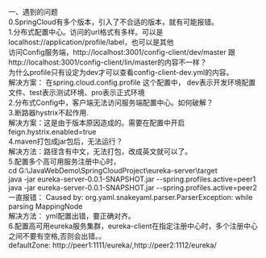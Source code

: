 一、遇到的问题 <br>
0.SpringCloud有多个版本，引入了不合适的版本，就有可能报错。  <br>
1.分布式配置中心。访问的url格式有多样。可以是localhost://application/profile/label，也可以是其他  <br>
访问Config服务端，http://localhost:3001/config-client/dev/master 跟 http://localhost:3001/config-client/lin/master的内容不一样？ <br>
为什么profile只有设定为dev才可以查看config-client-dev.yml的内容。 <br>
解决方案： 在spring.cloud.config.profile 这个配置中， dev表示开发环境配置文件、test表示测试环境、pro表示正式环境  <br>
2.分布式Config中，客户端无法访问服务端配置中心。如何破解？  <br>
3.断路器hystrix不起作用. <br>
解决方案：这是由于版本原因造成的。需要在配置中开启 feign.hystrix.enabled=true   <br>
4.maven打包成jar包后，无法运行？ <br>
解决方法：路径含有中文，无法打包，改成英文就可以了。 <br>
5.配置多个高可用服务注册中心时，<br>
cd G:\JavaWebDemo\SpringCloudProject\eureka-server\target    <br>
java -jar  eureka-server-0.0.1-SNAPSHOT.jar  --spring.profiles.active=peer1  <br>
java -jar  eureka-server-0.0.1-SNAPSHOT.jar  --spring.profiles.active=peer2   <br>
一直报错：
Caused by: org.yaml.snakeyaml.parser.ParserException: while parsing MappingNode  <br>
解决方法： yml配置出错，要正确对齐。 <br>
6.配置高可用eureka服务集群，eureka-client在指定注册中心时，多个注册中心之间不要有空格,否则会出错。。<br>
 defaultZone:  http://peer1:1111/eureka/,http://peer2:1112/eureka/     <br>
